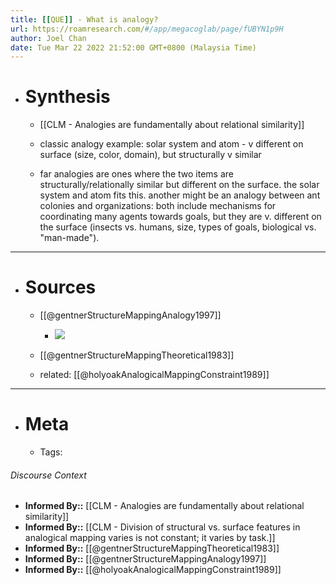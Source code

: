 ```yaml
---
title: [[QUE]] - What is analogy?
url: https://roamresearch.com/#/app/megacoglab/page/fUBYN1p9H
author: Joel Chan
date: Tue Mar 22 2022 21:52:00 GMT+0800 (Malaysia Time)
---
```


- # Synthesis

    - [[CLM - Analogies are fundamentally about relational similarity]]

    - classic analogy example: solar system and atom - v different on surface (size, color, domain), but structurally v similar

    - far analogies are ones where the two items are structurally/relationally similar but different on the surface. the solar system and atom fits this. another might be an analogy between ant colonies and organizations:  both include mechanisms for coordinating many agents towards goals, but they are v. different on the surface (insects vs. humans, size, types of goals, biological vs. "man-made").
- ---
- # Sources

    - [[@gentnerStructureMappingAnalogy1997]]

        - ![](https://firebasestorage.googleapis.com/v0/b/firescript-577a2.appspot.com/o/imgs%2Fapp%2Fmegacoglab%2FC0CKJWoVGw.png?alt=media&token=2cac9f86-f961-4fab-9bc0-51df1ca4265f)

    - [[@gentnerStructureMappingTheoretical1983]]

    - related: [[@holyoakAnalogicalMappingConstraint1989]]
- ---
- # Meta

    - Tags:

###### Discourse Context

- **Informed By::** [[CLM - Analogies are fundamentally about relational similarity]]
- **Informed By::** [[CLM - Division of structural vs. surface features in analogical mapping varies is not constant; it varies by task.]]
- **Informed By::** [[@gentnerStructureMappingTheoretical1983]]
- **Informed By::** [[@gentnerStructureMappingAnalogy1997]]
- **Informed By::** [[@holyoakAnalogicalMappingConstraint1989]]
